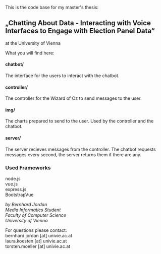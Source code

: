 This is the code base for my master's thesis:

## „Chatting About Data - Interacting with Voice Interfaces to Engage with Election Panel Data“

at the University of Vienna


    
What you will find here:

#### chatbot/
The interface for the users to interact with the chatbot.


#### controller/
The controller for the Wizard of Oz to send messages to the user.


#### img/
The charts prepared to send to the user. Used by the controller and the chatbot.


#### server/
The server recieves messages from the controller. The chatbot requests messages every second, the server returns them if there are any.  


### Used Frameworks
node.js  
vue.js  
express.js  
BootstrapVue  



*by Bernhard Jordan*  
*Media Informatics Student*  
*Faculty of Computer Science*  
*University of Vienna*  

For questions please contact:   
bernhard.jordan [at] univie.ac.at  
laura.koesten [at] univie.ac.at   
torsten.moeller [at] univie.ac.at   
